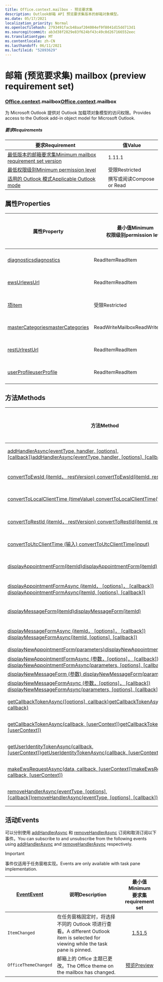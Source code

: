 ```yaml
---
title: Office.context.mailbox - 预览要求集
description: Outlook邮箱 API 预览要求集版本的邮箱对象模型。
ms.date: 05/17/2021
localization_priority: Normal
ms.openlocfilehash: 2793491facb48aaf204004ef9f8041d15dd713d1
ms.sourcegitcommit: ab3d38f2829e83f624bf43c49c0d267166552eec
ms.translationtype: MT
ms.contentlocale: zh-CN
ms.lasthandoff: 06/11/2021
ms.locfileid: "52893629"
---
```

# <a name="mailbox-preview-requirement-set"></a><span data-ttu-id="67810-103">邮箱 (预览要求集) </span><span class="sxs-lookup"><span data-stu-id="67810-103">mailbox (preview requirement set)</span></span>

### <a name="officecontextmailbox"></a><span data-ttu-id="67810-104">[Office](office.md)[.context](office.context.md).mailbox</span><span class="sxs-lookup"><span data-stu-id="67810-104">[Office](office.md)[.context](office.context.md).mailbox</span></span>

<span data-ttu-id="67810-105">为 Microsoft Outlook 提供对 Outlook 加载项对象模型的访问权限。</span><span class="sxs-lookup"><span data-stu-id="67810-105">Provides access to the Outlook add-in object model for Microsoft Outlook.</span></span>

##### <a name="requirements"></a><span data-ttu-id="67810-106">要求</span><span class="sxs-lookup"><span data-stu-id="67810-106">Requirements</span></span>

|<span data-ttu-id="67810-107">要求</span><span class="sxs-lookup"><span data-stu-id="67810-107">Requirement</span></span>| <span data-ttu-id="67810-108">值</span><span class="sxs-lookup"><span data-stu-id="67810-108">Value</span></span>|
|---|---|
|[<span data-ttu-id="67810-109">最低版本的邮箱要求集</span><span class="sxs-lookup"><span data-stu-id="67810-109">Minimum mailbox requirement set version</span></span>](../../requirement-sets/outlook-api-requirement-sets.md)| <span data-ttu-id="67810-110">1.1</span><span class="sxs-lookup"><span data-stu-id="67810-110">1.1</span></span>|
|[<span data-ttu-id="67810-111">最低权限级别</span><span class="sxs-lookup"><span data-stu-id="67810-111">Minimum permission level</span></span>](../../../outlook/understanding-outlook-add-in-permissions.md)| <span data-ttu-id="67810-112">受限</span><span class="sxs-lookup"><span data-stu-id="67810-112">Restricted</span></span>|
|[<span data-ttu-id="67810-113">适用的 Outlook 模式</span><span class="sxs-lookup"><span data-stu-id="67810-113">Applicable Outlook mode</span></span>](../../../outlook/outlook-add-ins-overview.md#extension-points)| <span data-ttu-id="67810-114">撰写或阅读</span><span class="sxs-lookup"><span data-stu-id="67810-114">Compose or Read</span></span>|

## <a name="properties"></a><span data-ttu-id="67810-115">属性</span><span class="sxs-lookup"><span data-stu-id="67810-115">Properties</span></span>

| <span data-ttu-id="67810-116">属性</span><span class="sxs-lookup"><span data-stu-id="67810-116">Property</span></span> | <span data-ttu-id="67810-117">最小值</span><span class="sxs-lookup"><span data-stu-id="67810-117">Minimum</span></span><br><span data-ttu-id="67810-118">权限级别</span><span class="sxs-lookup"><span data-stu-id="67810-118">permission level</span></span> | <span data-ttu-id="67810-119">模式</span><span class="sxs-lookup"><span data-stu-id="67810-119">Modes</span></span> | <span data-ttu-id="67810-120">返回类型</span><span class="sxs-lookup"><span data-stu-id="67810-120">Return type</span></span> | <span data-ttu-id="67810-121">最小值</span><span class="sxs-lookup"><span data-stu-id="67810-121">Minimum</span></span><br><span data-ttu-id="67810-122">要求集</span><span class="sxs-lookup"><span data-stu-id="67810-122">requirement set</span></span> |
|---|---|---|---|:---:|
| [<span data-ttu-id="67810-123">diagnostics</span><span class="sxs-lookup"><span data-stu-id="67810-123">diagnostics</span></span>](/javascript/api/outlook/office.mailbox?view=outlook-js-preview&preserve-view=true#diagnostics) | <span data-ttu-id="67810-124">ReadItem</span><span class="sxs-lookup"><span data-stu-id="67810-124">ReadItem</span></span> | <span data-ttu-id="67810-125">撰写</span><span class="sxs-lookup"><span data-stu-id="67810-125">Compose</span></span><br><span data-ttu-id="67810-126">读取</span><span class="sxs-lookup"><span data-stu-id="67810-126">Read</span></span> | [<span data-ttu-id="67810-127">Diagnostics</span><span class="sxs-lookup"><span data-stu-id="67810-127">Diagnostics</span></span>](/javascript/api/outlook/office.diagnostics?view=outlook-js-preview&preserve-view=true) | [<span data-ttu-id="67810-128">1.1</span><span class="sxs-lookup"><span data-stu-id="67810-128">1.1</span></span>](../requirement-set-1.1/outlook-requirement-set-1.1.md) |
| [<span data-ttu-id="67810-129">ewsUrl</span><span class="sxs-lookup"><span data-stu-id="67810-129">ewsUrl</span></span>](/javascript/api/outlook/office.mailbox?view=outlook-js-preview&preserve-view=true#ewsurl) | <span data-ttu-id="67810-130">ReadItem</span><span class="sxs-lookup"><span data-stu-id="67810-130">ReadItem</span></span> | <span data-ttu-id="67810-131">撰写</span><span class="sxs-lookup"><span data-stu-id="67810-131">Compose</span></span><br><span data-ttu-id="67810-132">读取</span><span class="sxs-lookup"><span data-stu-id="67810-132">Read</span></span> | <span data-ttu-id="67810-133">String</span><span class="sxs-lookup"><span data-stu-id="67810-133">String</span></span> | [<span data-ttu-id="67810-134">1.1</span><span class="sxs-lookup"><span data-stu-id="67810-134">1.1</span></span>](../requirement-set-1.1/outlook-requirement-set-1.1.md) |
| [<span data-ttu-id="67810-135">项</span><span class="sxs-lookup"><span data-stu-id="67810-135">item</span></span>](office.context.mailbox.item.md) | <span data-ttu-id="67810-136">受限</span><span class="sxs-lookup"><span data-stu-id="67810-136">Restricted</span></span> | <span data-ttu-id="67810-137">撰写</span><span class="sxs-lookup"><span data-stu-id="67810-137">Compose</span></span><br><span data-ttu-id="67810-138">读取</span><span class="sxs-lookup"><span data-stu-id="67810-138">Read</span></span> | [<span data-ttu-id="67810-139">项目</span><span class="sxs-lookup"><span data-stu-id="67810-139">Item</span></span>](/javascript/api/outlook/office.item?view=outlook-js-preview&preserve-view=true) | [<span data-ttu-id="67810-140">1.1</span><span class="sxs-lookup"><span data-stu-id="67810-140">1.1</span></span>](../requirement-set-1.1/outlook-requirement-set-1.1.md) |
| [<span data-ttu-id="67810-141">masterCategories</span><span class="sxs-lookup"><span data-stu-id="67810-141">masterCategories</span></span>](/javascript/api/outlook/office.mailbox?view=outlook-js-preview&preserve-view=true#mastercategories) | <span data-ttu-id="67810-142">ReadWriteMailbox</span><span class="sxs-lookup"><span data-stu-id="67810-142">ReadWriteMailbox</span></span> | <span data-ttu-id="67810-143">撰写</span><span class="sxs-lookup"><span data-stu-id="67810-143">Compose</span></span><br><span data-ttu-id="67810-144">读取</span><span class="sxs-lookup"><span data-stu-id="67810-144">Read</span></span> | [<span data-ttu-id="67810-145">MasterCategories</span><span class="sxs-lookup"><span data-stu-id="67810-145">MasterCategories</span></span>](/javascript/api/outlook/office.mastercategories?view=outlook-js-preview&preserve-view=true) | [<span data-ttu-id="67810-146">1.8</span><span class="sxs-lookup"><span data-stu-id="67810-146">1.8</span></span>](../requirement-set-1.8/outlook-requirement-set-1.8.md) |
| [<span data-ttu-id="67810-147">restUrl</span><span class="sxs-lookup"><span data-stu-id="67810-147">restUrl</span></span>](/javascript/api/outlook/office.mailbox?view=outlook-js-preview&preserve-view=true#resturl) | <span data-ttu-id="67810-148">ReadItem</span><span class="sxs-lookup"><span data-stu-id="67810-148">ReadItem</span></span> | <span data-ttu-id="67810-149">撰写</span><span class="sxs-lookup"><span data-stu-id="67810-149">Compose</span></span><br><span data-ttu-id="67810-150">读取</span><span class="sxs-lookup"><span data-stu-id="67810-150">Read</span></span> | <span data-ttu-id="67810-151">String</span><span class="sxs-lookup"><span data-stu-id="67810-151">String</span></span> | [<span data-ttu-id="67810-152">1.5</span><span class="sxs-lookup"><span data-stu-id="67810-152">1.5</span></span>](../requirement-set-1.5/outlook-requirement-set-1.5.md) |
| [<span data-ttu-id="67810-153">userProfile</span><span class="sxs-lookup"><span data-stu-id="67810-153">userProfile</span></span>](/javascript/api/outlook/office.mailbox?view=outlook-js-preview&preserve-view=true#userprofile) | <span data-ttu-id="67810-154">ReadItem</span><span class="sxs-lookup"><span data-stu-id="67810-154">ReadItem</span></span> | <span data-ttu-id="67810-155">撰写</span><span class="sxs-lookup"><span data-stu-id="67810-155">Compose</span></span><br><span data-ttu-id="67810-156">读取</span><span class="sxs-lookup"><span data-stu-id="67810-156">Read</span></span> | [<span data-ttu-id="67810-157">UserProfile</span><span class="sxs-lookup"><span data-stu-id="67810-157">UserProfile</span></span>](/javascript/api/outlook/office.userprofile?view=outlook-js-preview&preserve-view=true) | [<span data-ttu-id="67810-158">1.1</span><span class="sxs-lookup"><span data-stu-id="67810-158">1.1</span></span>](../requirement-set-1.1/outlook-requirement-set-1.1.md) |

## <a name="methods"></a><span data-ttu-id="67810-159">方法</span><span class="sxs-lookup"><span data-stu-id="67810-159">Methods</span></span>

| <span data-ttu-id="67810-160">方法</span><span class="sxs-lookup"><span data-stu-id="67810-160">Method</span></span> | <span data-ttu-id="67810-161">最小值</span><span class="sxs-lookup"><span data-stu-id="67810-161">Minimum</span></span><br><span data-ttu-id="67810-162">权限级别</span><span class="sxs-lookup"><span data-stu-id="67810-162">permission level</span></span> | <span data-ttu-id="67810-163">模式</span><span class="sxs-lookup"><span data-stu-id="67810-163">Modes</span></span> | <span data-ttu-id="67810-164">最小值</span><span class="sxs-lookup"><span data-stu-id="67810-164">Minimum</span></span><br><span data-ttu-id="67810-165">要求集</span><span class="sxs-lookup"><span data-stu-id="67810-165">requirement set</span></span> |
|---|---|---|:---:|
| <span data-ttu-id="67810-166">[addHandlerAsync(eventType, handler, [options], [callback])](/javascript/api/outlook/office.mailbox?view=outlook-js-preview&preserve-view=true#addhandlerasync-eventtype--handler--options--callback-)</span><span class="sxs-lookup"><span data-stu-id="67810-166">[addHandlerAsync(eventType, handler, [options], [callback])](/javascript/api/outlook/office.mailbox?view=outlook-js-preview&preserve-view=true#addhandlerasync-eventtype--handler--options--callback-)</span></span> | <span data-ttu-id="67810-167">ReadItem</span><span class="sxs-lookup"><span data-stu-id="67810-167">ReadItem</span></span> | <span data-ttu-id="67810-168">撰写</span><span class="sxs-lookup"><span data-stu-id="67810-168">Compose</span></span><br><span data-ttu-id="67810-169">读取</span><span class="sxs-lookup"><span data-stu-id="67810-169">Read</span></span> | [<span data-ttu-id="67810-170">1.5</span><span class="sxs-lookup"><span data-stu-id="67810-170">1.5</span></span>](../requirement-set-1.5/outlook-requirement-set-1.5.md) |
| [<span data-ttu-id="67810-171">convertToEwsId (itemId， restVersion) </span><span class="sxs-lookup"><span data-stu-id="67810-171">convertToEwsId(itemId, restVersion)</span></span>](/javascript/api/outlook/office.mailbox?view=outlook-js-preview&preserve-view=true#converttoewsid-itemid--restversion-) | <span data-ttu-id="67810-172">受限</span><span class="sxs-lookup"><span data-stu-id="67810-172">Restricted</span></span> | <span data-ttu-id="67810-173">撰写</span><span class="sxs-lookup"><span data-stu-id="67810-173">Compose</span></span><br><span data-ttu-id="67810-174">读取</span><span class="sxs-lookup"><span data-stu-id="67810-174">Read</span></span> | [<span data-ttu-id="67810-175">1.3</span><span class="sxs-lookup"><span data-stu-id="67810-175">1.3</span></span>](../requirement-set-1.3/outlook-requirement-set-1.3.md) |
| [<span data-ttu-id="67810-176">convertToLocalClientTime (timeValue) </span><span class="sxs-lookup"><span data-stu-id="67810-176">convertToLocalClientTime(timeValue)</span></span>](/javascript/api/outlook/office.mailbox?view=outlook-js-preview&preserve-view=true#converttolocalclienttime-timevalue-) | <span data-ttu-id="67810-177">ReadItem</span><span class="sxs-lookup"><span data-stu-id="67810-177">ReadItem</span></span> | <span data-ttu-id="67810-178">撰写</span><span class="sxs-lookup"><span data-stu-id="67810-178">Compose</span></span><br><span data-ttu-id="67810-179">读取</span><span class="sxs-lookup"><span data-stu-id="67810-179">Read</span></span> | [<span data-ttu-id="67810-180">1.1</span><span class="sxs-lookup"><span data-stu-id="67810-180">1.1</span></span>](../requirement-set-1.1/outlook-requirement-set-1.1.md) |
| [<span data-ttu-id="67810-181">convertToRestId (itemId， restVersion) </span><span class="sxs-lookup"><span data-stu-id="67810-181">convertToRestId(itemId, restVersion)</span></span>](/javascript/api/outlook/office.mailbox?view=outlook-js-preview&preserve-view=true#converttorestid-itemid--restversion-) | <span data-ttu-id="67810-182">受限</span><span class="sxs-lookup"><span data-stu-id="67810-182">Restricted</span></span> | <span data-ttu-id="67810-183">撰写</span><span class="sxs-lookup"><span data-stu-id="67810-183">Compose</span></span><br><span data-ttu-id="67810-184">读取</span><span class="sxs-lookup"><span data-stu-id="67810-184">Read</span></span> | [<span data-ttu-id="67810-185">1.3</span><span class="sxs-lookup"><span data-stu-id="67810-185">1.3</span></span>](../requirement-set-1.3/outlook-requirement-set-1.3.md) |
| [<span data-ttu-id="67810-186">convertToUtcClientTime (输入) </span><span class="sxs-lookup"><span data-stu-id="67810-186">convertToUtcClientTime(input)</span></span>](/javascript/api/outlook/office.mailbox?view=outlook-js-preview&preserve-view=true#converttoutcclienttime-input-) | <span data-ttu-id="67810-187">ReadItem</span><span class="sxs-lookup"><span data-stu-id="67810-187">ReadItem</span></span> | <span data-ttu-id="67810-188">撰写</span><span class="sxs-lookup"><span data-stu-id="67810-188">Compose</span></span><br><span data-ttu-id="67810-189">读取</span><span class="sxs-lookup"><span data-stu-id="67810-189">Read</span></span> | [<span data-ttu-id="67810-190">1.1</span><span class="sxs-lookup"><span data-stu-id="67810-190">1.1</span></span>](../requirement-set-1.1/outlook-requirement-set-1.1.md) |
| [<span data-ttu-id="67810-191">displayAppointmentForm(itemId)</span><span class="sxs-lookup"><span data-stu-id="67810-191">displayAppointmentForm(itemId)</span></span>](/javascript/api/outlook/office.mailbox?view=outlook-js-preview&preserve-view=true#displayappointmentform-itemid-) | <span data-ttu-id="67810-192">ReadItem</span><span class="sxs-lookup"><span data-stu-id="67810-192">ReadItem</span></span> | <span data-ttu-id="67810-193">撰写</span><span class="sxs-lookup"><span data-stu-id="67810-193">Compose</span></span><br><span data-ttu-id="67810-194">读取</span><span class="sxs-lookup"><span data-stu-id="67810-194">Read</span></span> | [<span data-ttu-id="67810-195">1.1</span><span class="sxs-lookup"><span data-stu-id="67810-195">1.1</span></span>](../requirement-set-1.1/outlook-requirement-set-1.1.md) |
| <span data-ttu-id="67810-196">[displayAppointmentFormAsync (itemId， [options]， [callback]) ](/javascript/api/outlook/office.mailbox?view=outlook-js-preview&preserve-view=true#displayappointmentform-itemid--options--callback-)</span><span class="sxs-lookup"><span data-stu-id="67810-196">[displayAppointmentFormAsync(itemId, [options], [callback])](/javascript/api/outlook/office.mailbox?view=outlook-js-preview&preserve-view=true#displayappointmentform-itemid--options--callback-)</span></span> | <span data-ttu-id="67810-197">ReadItem</span><span class="sxs-lookup"><span data-stu-id="67810-197">ReadItem</span></span> | <span data-ttu-id="67810-198">撰写</span><span class="sxs-lookup"><span data-stu-id="67810-198">Compose</span></span><br><span data-ttu-id="67810-199">读取</span><span class="sxs-lookup"><span data-stu-id="67810-199">Read</span></span> | [<span data-ttu-id="67810-200">1.9</span><span class="sxs-lookup"><span data-stu-id="67810-200">1.9</span></span>](../requirement-set-1.9/outlook-requirement-set-1.9.md) |
| [<span data-ttu-id="67810-201">displayMessageForm(itemId)</span><span class="sxs-lookup"><span data-stu-id="67810-201">displayMessageForm(itemId)</span></span>](/javascript/api/outlook/office.mailbox?view=outlook-js-preview&preserve-view=true#displaymessageform-itemid-) | <span data-ttu-id="67810-202">ReadItem</span><span class="sxs-lookup"><span data-stu-id="67810-202">ReadItem</span></span> | <span data-ttu-id="67810-203">撰写</span><span class="sxs-lookup"><span data-stu-id="67810-203">Compose</span></span><br><span data-ttu-id="67810-204">读取</span><span class="sxs-lookup"><span data-stu-id="67810-204">Read</span></span> | [<span data-ttu-id="67810-205">1.1</span><span class="sxs-lookup"><span data-stu-id="67810-205">1.1</span></span>](../requirement-set-1.1/outlook-requirement-set-1.1.md) |
| <span data-ttu-id="67810-206">[displayMessageFormAsync (itemId， [options]， [callback]) ](/javascript/api/outlook/office.mailbox?view=outlook-js-preview&preserve-view=true#displaymessageform-itemid--options--callback-)</span><span class="sxs-lookup"><span data-stu-id="67810-206">[displayMessageFormAsync(itemId, [options], [callback])](/javascript/api/outlook/office.mailbox?view=outlook-js-preview&preserve-view=true#displaymessageform-itemid--options--callback-)</span></span> | <span data-ttu-id="67810-207">ReadItem</span><span class="sxs-lookup"><span data-stu-id="67810-207">ReadItem</span></span> | <span data-ttu-id="67810-208">撰写</span><span class="sxs-lookup"><span data-stu-id="67810-208">Compose</span></span><br><span data-ttu-id="67810-209">读取</span><span class="sxs-lookup"><span data-stu-id="67810-209">Read</span></span> | [<span data-ttu-id="67810-210">1.9</span><span class="sxs-lookup"><span data-stu-id="67810-210">1.9</span></span>](../requirement-set-1.9/outlook-requirement-set-1.9.md) |
| [<span data-ttu-id="67810-211">displayNewAppointmentForm(parameters)</span><span class="sxs-lookup"><span data-stu-id="67810-211">displayNewAppointmentForm(parameters)</span></span>](/javascript/api/outlook/office.mailbox?view=outlook-js-preview&preserve-view=true#displaynewappointmentform-parameters-) | <span data-ttu-id="67810-212">ReadItem</span><span class="sxs-lookup"><span data-stu-id="67810-212">ReadItem</span></span> | <span data-ttu-id="67810-213">读取</span><span class="sxs-lookup"><span data-stu-id="67810-213">Read</span></span> | [<span data-ttu-id="67810-214">1.1</span><span class="sxs-lookup"><span data-stu-id="67810-214">1.1</span></span>](../requirement-set-1.1/outlook-requirement-set-1.1.md) |
| <span data-ttu-id="67810-215">[displayNewAppointmentFormAsync (参数，[options]， [callback]) ](/javascript/api/outlook/office.mailbox?view=outlook-js-preview&preserve-view=true#displaynewappointmentform-parameters--options--callback-)</span><span class="sxs-lookup"><span data-stu-id="67810-215">[displayNewAppointmentFormAsync(parameters, [options], [callback])](/javascript/api/outlook/office.mailbox?view=outlook-js-preview&preserve-view=true#displaynewappointmentform-parameters--options--callback-)</span></span> | <span data-ttu-id="67810-216">ReadItem</span><span class="sxs-lookup"><span data-stu-id="67810-216">ReadItem</span></span> | <span data-ttu-id="67810-217">读取</span><span class="sxs-lookup"><span data-stu-id="67810-217">Read</span></span> | [<span data-ttu-id="67810-218">1.9</span><span class="sxs-lookup"><span data-stu-id="67810-218">1.9</span></span>](../requirement-set-1.9/outlook-requirement-set-1.9.md) |
| [<span data-ttu-id="67810-219">displayNewMessageForm (参数) </span><span class="sxs-lookup"><span data-stu-id="67810-219">displayNewMessageForm(parameters)</span></span>](/javascript/api/outlook/office.mailbox?view=outlook-js-preview&preserve-view=true#displaynewmessageform-parameters-) | <span data-ttu-id="67810-220">ReadItem</span><span class="sxs-lookup"><span data-stu-id="67810-220">ReadItem</span></span> | <span data-ttu-id="67810-221">读取</span><span class="sxs-lookup"><span data-stu-id="67810-221">Read</span></span> | [<span data-ttu-id="67810-222">1.6</span><span class="sxs-lookup"><span data-stu-id="67810-222">1.6</span></span>](../requirement-set-1.6/outlook-requirement-set-1.6.md) |
| <span data-ttu-id="67810-223">[displayNewMessageFormAsync (参数，[options]， [callback]) ](/javascript/api/outlook/office.mailbox?view=outlook-js-preview&preserve-view=true#displaynewmessageform-parameters--options--callback-)</span><span class="sxs-lookup"><span data-stu-id="67810-223">[displayNewMessageFormAsync(parameters, [options], [callback])](/javascript/api/outlook/office.mailbox?view=outlook-js-preview&preserve-view=true#displaynewmessageform-parameters--options--callback-)</span></span> | <span data-ttu-id="67810-224">ReadItem</span><span class="sxs-lookup"><span data-stu-id="67810-224">ReadItem</span></span> | <span data-ttu-id="67810-225">读取</span><span class="sxs-lookup"><span data-stu-id="67810-225">Read</span></span> | [<span data-ttu-id="67810-226">1.9</span><span class="sxs-lookup"><span data-stu-id="67810-226">1.9</span></span>](../requirement-set-1.9/outlook-requirement-set-1.9.md) |
| <span data-ttu-id="67810-227">[getCallbackTokenAsync([options], callback)](/javascript/api/outlook/office.mailbox?view=outlook-js-preview&preserve-view=true#getcallbacktokenasync-options--callback-)</span><span class="sxs-lookup"><span data-stu-id="67810-227">[getCallbackTokenAsync([options], callback)](/javascript/api/outlook/office.mailbox?view=outlook-js-preview&preserve-view=true#getcallbacktokenasync-options--callback-)</span></span> | <span data-ttu-id="67810-228">ReadItem</span><span class="sxs-lookup"><span data-stu-id="67810-228">ReadItem</span></span> | <span data-ttu-id="67810-229">撰写</span><span class="sxs-lookup"><span data-stu-id="67810-229">Compose</span></span><br><span data-ttu-id="67810-230">读取</span><span class="sxs-lookup"><span data-stu-id="67810-230">Read</span></span> | [<span data-ttu-id="67810-231">1.5</span><span class="sxs-lookup"><span data-stu-id="67810-231">1.5</span></span>](../requirement-set-1.5/outlook-requirement-set-1.5.md) |
| <span data-ttu-id="67810-232">[getCallbackTokenAsync(callback, [userContext])](/javascript/api/outlook/office.mailbox?view=outlook-js-preview&preserve-view=true#getcallbacktokenasync-callback--usercontext-)</span><span class="sxs-lookup"><span data-stu-id="67810-232">[getCallbackTokenAsync(callback, [userContext])](/javascript/api/outlook/office.mailbox?view=outlook-js-preview&preserve-view=true#getcallbacktokenasync-callback--usercontext-)</span></span> | <span data-ttu-id="67810-233">ReadItem</span><span class="sxs-lookup"><span data-stu-id="67810-233">ReadItem</span></span> | <span data-ttu-id="67810-234">撰写</span><span class="sxs-lookup"><span data-stu-id="67810-234">Compose</span></span><br><span data-ttu-id="67810-235">读取</span><span class="sxs-lookup"><span data-stu-id="67810-235">Read</span></span> | [<span data-ttu-id="67810-236">1.3</span><span class="sxs-lookup"><span data-stu-id="67810-236">1.3</span></span>](../requirement-set-1.3/outlook-requirement-set-1.3.md)<br>[<span data-ttu-id="67810-237">1.1</span><span class="sxs-lookup"><span data-stu-id="67810-237">1.1</span></span>](../requirement-set-1.1/outlook-requirement-set-1.1.md) |
| <span data-ttu-id="67810-238">[getUserIdentityTokenAsync(callback, [userContext])](/javascript/api/outlook/office.mailbox?view=outlook-js-preview&preserve-view=true#getuseridentitytokenasync-callback--usercontext-)</span><span class="sxs-lookup"><span data-stu-id="67810-238">[getUserIdentityTokenAsync(callback, [userContext])](/javascript/api/outlook/office.mailbox?view=outlook-js-preview&preserve-view=true#getuseridentitytokenasync-callback--usercontext-)</span></span> | <span data-ttu-id="67810-239">ReadItem</span><span class="sxs-lookup"><span data-stu-id="67810-239">ReadItem</span></span> | <span data-ttu-id="67810-240">撰写</span><span class="sxs-lookup"><span data-stu-id="67810-240">Compose</span></span><br><span data-ttu-id="67810-241">读取</span><span class="sxs-lookup"><span data-stu-id="67810-241">Read</span></span> | [<span data-ttu-id="67810-242">1.1</span><span class="sxs-lookup"><span data-stu-id="67810-242">1.1</span></span>](../requirement-set-1.1/outlook-requirement-set-1.1.md) |
| <span data-ttu-id="67810-243">[makeEwsRequestAsync(data, callback, [userContext])](/javascript/api/outlook/office.mailbox?view=outlook-js-preview&preserve-view=true#makeewsrequestasync-data--callback--usercontext-)</span><span class="sxs-lookup"><span data-stu-id="67810-243">[makeEwsRequestAsync(data, callback, [userContext])](/javascript/api/outlook/office.mailbox?view=outlook-js-preview&preserve-view=true#makeewsrequestasync-data--callback--usercontext-)</span></span> | <span data-ttu-id="67810-244">ReadWriteMailbox</span><span class="sxs-lookup"><span data-stu-id="67810-244">ReadWriteMailbox</span></span> | <span data-ttu-id="67810-245">撰写</span><span class="sxs-lookup"><span data-stu-id="67810-245">Compose</span></span><br><span data-ttu-id="67810-246">读取</span><span class="sxs-lookup"><span data-stu-id="67810-246">Read</span></span> | [<span data-ttu-id="67810-247">1.1</span><span class="sxs-lookup"><span data-stu-id="67810-247">1.1</span></span>](../requirement-set-1.1/outlook-requirement-set-1.1.md) |
| <span data-ttu-id="67810-248">[removeHandlerAsync(eventType, [options], [callback])](/javascript/api/outlook/office.mailbox?view=outlook-js-preview&preserve-view=true#removehandlerasync-eventtype--options--callback-)</span><span class="sxs-lookup"><span data-stu-id="67810-248">[removeHandlerAsync(eventType, [options], [callback])](/javascript/api/outlook/office.mailbox?view=outlook-js-preview&preserve-view=true#removehandlerasync-eventtype--options--callback-)</span></span> | <span data-ttu-id="67810-249">ReadItem</span><span class="sxs-lookup"><span data-stu-id="67810-249">ReadItem</span></span> | <span data-ttu-id="67810-250">撰写</span><span class="sxs-lookup"><span data-stu-id="67810-250">Compose</span></span><br><span data-ttu-id="67810-251">读取</span><span class="sxs-lookup"><span data-stu-id="67810-251">Read</span></span> | [<span data-ttu-id="67810-252">1.5</span><span class="sxs-lookup"><span data-stu-id="67810-252">1.5</span></span>](../requirement-set-1.5/outlook-requirement-set-1.5.md) |

## <a name="events"></a><span data-ttu-id="67810-253">活动</span><span class="sxs-lookup"><span data-stu-id="67810-253">Events</span></span>

<span data-ttu-id="67810-254">可以分别使用 [addHandlerAsync](/javascript/api/outlook/office.mailbox?view=outlook-js-preview&preserve-view=true#addhandlerasync-eventtype--handler--options--callback-) 和 [removeHandlerAsync](/javascript/api/outlook/office.mailbox?view=outlook-js-preview&preserve-view=true#removehandlerasync-eventtype--options--callback-) 订阅和取消订阅以下事件。</span><span class="sxs-lookup"><span data-stu-id="67810-254">You can subscribe to and unsubscribe from the following events using [addHandlerAsync](/javascript/api/outlook/office.mailbox?view=outlook-js-preview&preserve-view=true#addhandlerasync-eventtype--handler--options--callback-) and [removeHandlerAsync](/javascript/api/outlook/office.mailbox?view=outlook-js-preview&preserve-view=true#removehandlerasync-eventtype--options--callback-) respectively.</span></span>

> [!IMPORTANT]
> <span data-ttu-id="67810-255">事件仅适用于任务窗格实现。</span><span class="sxs-lookup"><span data-stu-id="67810-255">Events are only available with task pane implementation.</span></span>

| [<span data-ttu-id="67810-256">Event</span><span class="sxs-lookup"><span data-stu-id="67810-256">Event</span></span>](/javascript/api/office/office.eventtype) | <span data-ttu-id="67810-257">说明</span><span class="sxs-lookup"><span data-stu-id="67810-257">Description</span></span> | <span data-ttu-id="67810-258">最小值</span><span class="sxs-lookup"><span data-stu-id="67810-258">Minimum</span></span><br><span data-ttu-id="67810-259">要求集</span><span class="sxs-lookup"><span data-stu-id="67810-259">requirement set</span></span> |
|---|---|:---:|
|`ItemChanged`| <span data-ttu-id="67810-260">在任务窗格固定时，将选择不同的 Outlook 项进行查看。</span><span class="sxs-lookup"><span data-stu-id="67810-260">A different Outlook item is selected for viewing while the task pane is pinned.</span></span> | [<span data-ttu-id="67810-261">1.5</span><span class="sxs-lookup"><span data-stu-id="67810-261">1.5</span></span>](../requirement-set-1.5/outlook-requirement-set-1.5.md) |
|`OfficeThemeChanged`| <span data-ttu-id="67810-262">邮箱上的 Office 主题已更改。</span><span class="sxs-lookup"><span data-stu-id="67810-262">The Office theme on the mailbox has changed.</span></span> | [<span data-ttu-id="67810-263">预览</span><span class="sxs-lookup"><span data-stu-id="67810-263">Preview</span></span>](../preview-requirement-set/outlook-requirement-set-preview.md) |
